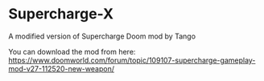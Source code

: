 # Supercharge-X
A modified version of Supercharge Doom mod by Tango

You can download the mod from here: https://www.doomworld.com/forum/topic/109107-supercharge-gameplay-mod-v27-112520-new-weapon/
